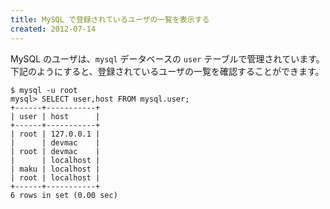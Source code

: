 ```yaml
---
title: MySQL で登録されているユーザの一覧を表示する
created: 2012-07-14
---
```


MySQL のユーザは、`mysql` データベースの `user` テーブルで管理されています。
下記のようにすると、登録されているユーザの一覧を確認することができます。

~~~
$ mysql -u root
mysql> SELECT user,host FROM mysql.user;
+------+-----------+
| user | host      |
+------+-----------+
| root | 127.0.0.1 |
|      | devmac    |
| root | devmac    |
|      | localhost |
| maku | localhost |
| root | localhost |
+------+-----------+
6 rows in set (0.00 sec)
~~~

